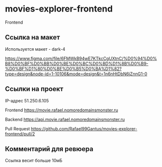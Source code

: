 # movies-explorer-frontend
Frontend

## Ссылка на макет

Используется макет - dark-4

https://www.figma.com/file/6FMWkB94wE7KTkcCgUXtnC/%D0%94%D0%B8%D0%BF%D0%BB%D0%BE%D0%BC%D0%BD%D1%8B%D0%B9-%D0%BF%D1%80%D0%BE%D0%B5%D0%BA%D1%82?type=design&node-id=1-10106&mode=design&t=1n6nHtDbN6jZnnG1-0



## Ссылки на проект

IP-адрес 51.250.6.105

Frontend https://movie.rafael.nomoredomainsmonster.ru

Backend https://api.movie.rafael.nomoredomainsmonster.ru

Pull Request https://github.com/Rafael99Gantus/movies-explorer-frontend/pull/2

## Комментарий для ревюера

Ссылка весит больше 10мБ